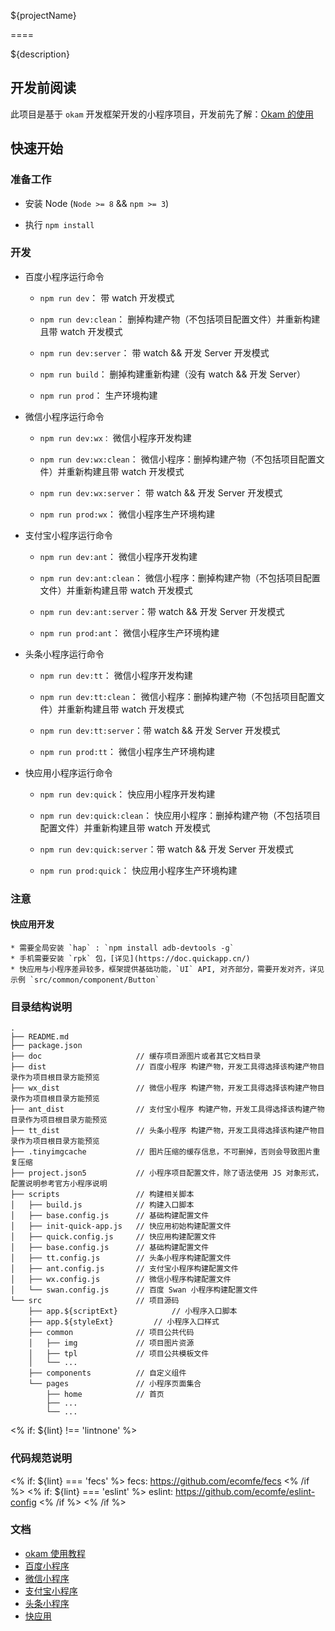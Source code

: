 ${projectName}

====

${description}


## 开发前阅读

此项目是基于 `okam` 开发框架开发的小程序项目，开发前先了解：[Okam 的使用](https://ecomfe.github.io/okam)

## 快速开始

### 准备工作

* 安装 Node (`Node >= 8` && `npm >= 3`)

* 执行 `npm install`

### 开发

* 百度小程序运行命令

    * `npm run dev`：           带 watch 开发模式

    * `npm run dev:clean`：     删掉构建产物（不包括项目配置文件）并重新构建且带 watch 开发模式

    * `npm run dev:server`：    带 watch && 开发 Server 开发模式

    * `npm run build`：         删掉构建重新构建（没有 watch && 开发 Server）

    * `npm run prod`：          生产环境构建

* 微信小程序运行命令

    * `npm run dev:wx：`        微信小程序开发构建

    * `npm run dev:wx:clean`：  微信小程序：删掉构建产物（不包括项目配置文件）并重新构建且带 watch 开发模式

    * `npm run dev:wx:server`： 带 watch && 开发 Server 开发模式

    * `npm run prod:wx`：       微信小程序生产环境构建

* 支付宝小程序运行命令

    * `npm run dev:ant`：       微信小程序开发构建

    * `npm run dev:ant:clean`： 微信小程序：删掉构建产物（不包括项目配置文件）并重新构建且带 watch 开发模式

    * `npm run dev:ant:server`：带 watch && 开发 Server 开发模式

    * `npm run prod:ant`：      微信小程序生产环境构建

* 头条小程序运行命令

    * `npm run dev:tt`：       微信小程序开发构建

    * `npm run dev:tt:clean`： 微信小程序：删掉构建产物（不包括项目配置文件）并重新构建且带 watch 开发模式

    * `npm run dev:tt:server`：带 watch && 开发 Server 开发模式

    * `npm run prod:tt`：      微信小程序生产环境构建


* 快应用小程序运行命令

    * `npm run dev:quick`：       快应用小程序开发构建

    * `npm run dev:quick:clean`： 快应用小程序：删掉构建产物（不包括项目配置文件）并重新构建且带 watch 开发模式

    * `npm run dev:quick:server`：带 watch && 开发 Server 开发模式

    * `npm run prod:quick`：      快应用小程序生产环境构建

### 注意

#### 快应用开发
    * 需要全局安装 `hap` : `npm install adb-devtools -g`
    * 手机需要安装 `rpk` 包，[详见](https://doc.quickapp.cn/)
    * 快应用与小程序差异较多，框架提供基础功能，`UI` API, 对齐部分，需要开发对齐，详见示例 `src/common/component/Button`

### 目录结构说明

```
.
├── README.md
├── package.json
├── doc                     // 缓存项目源图片或者其它文档目录
├── dist                    // 百度小程序 构建产物，开发工具得选择该构建产物目录作为项目根目录方能预览
├── wx_dist                 // 微信小程序 构建产物，开发工具得选择该构建产物目录作为项目根目录方能预览
├── ant_dist                // 支付宝小程序 构建产物，开发工具得选择该构建产物目录作为项目根目录方能预览
├── tt_dist                 // 头条小程序 构建产物，开发工具得选择该构建产物目录作为项目根目录方能预览
├── .tinyimgcache           // 图片压缩的缓存信息，不可删掉，否则会导致图片重复压缩
├── project.json5           // 小程序项目配置文件，除了语法使用 JS 对象形式，配置说明参考官方小程序说明
├── scripts                 // 构建相关脚本
│   ├── build.js            // 构建入口脚本
│   ├── base.config.js      // 基础构建配置文件
│   ├── init-quick-app.js   // 快应用初始构建配置文件
│   ├── quick.config.js     // 快应用构建配置文件
│   ├── base.config.js      // 基础构建配置文件
│   ├── tt.config.js        // 头条小程序构建配置文件
│   ├── ant.config.js       // 支付宝小程序构建配置文件
│   ├── wx.config.js        // 微信小程序构建配置文件
│   └── swan.config.js      // 百度 Swan 小程序构建配置文件
└── src                     // 项目源码
    ├── app.${scriptExt}            // 小程序入口脚本
    ├── app.${styleExt}         // 小程序入口样式
    ├── common              // 项目公共代码
    │   ├── img             // 项目图片资源
    │   ├── tpl             // 项目公共模板文件
    │   └── ...
    ├── components          // 自定义组件
    └── pages               // 小程序页面集合
        ├── home            // 首页
        ├── ...
        └── ...
```

<% if: ${lint} !== 'lintnone' %>
### 代码规范说明
<% if: ${lint} === 'fecs' %>
fecs: https://github.com/ecomfe/fecs
<% /if %>
<% if: ${lint} === 'eslint' %>
eslint: https://github.com/ecomfe/eslint-config
<% /if %>
<% /if %>

### 文档
* [okam 使用教程](https://ecomfe.github.io/okam)
* [百度小程序](https://smartprogram.baidu.com/docs/develop/tutorial/codedir)
* [微信小程序](https://developers.weixin.qq.com/miniprogram/dev/index.html)
* [支付宝小程序](https://docs.alipay.com/mini/developer/getting-started)
* [头条小程序](https://microapp.bytedance.com/docs/framework/)
* [快应用](https://doc.quickapp.cn/)

